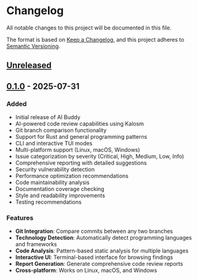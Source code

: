 # Changelog

All notable changes to this project will be documented in this file.

The format is based on [Keep a Changelog](https://keepachangelog.com/en/1.0.0/),
and this project adheres to [Semantic Versioning](https://semver.org/spec/v2.0.0.html).

## [Unreleased]

## [0.1.0] - 2025-07-31

### Added
- Initial release of AI Buddy
- AI-powered code review capabilities using Kalosm
- Git branch comparison functionality
- Support for Rust and general programming patterns
- CLI and interactive TUI modes
- Multi-platform support (Linux, macOS, Windows)
- Issue categorization by severity (Critical, High, Medium, Low, Info)
- Comprehensive reporting with detailed suggestions
- Security vulnerability detection
- Performance optimization recommendations
- Code maintainability analysis
- Documentation coverage checking
- Style and readability improvements
- Testing recommendations

### Features
- **Git Integration**: Compare commits between any two branches
- **Technology Detection**: Automatically detect programming languages and frameworks
- **Code Analysis**: Pattern-based static analysis for multiple languages
- **Interactive UI**: Terminal-based interface for browsing findings
- **Report Generation**: Generate comprehensive code review reports
- **Cross-platform**: Works on Linux, macOS, and Windows

[Unreleased]: https://github.com/edgarhsanchez/ai_code_buddy/compare/v0.1.0...HEAD
[0.1.0]: https://github.com/edgarhsanchez/ai_code_buddy/releases/tag/v0.1.0
